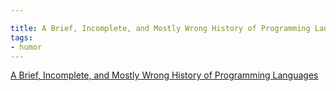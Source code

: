 ```yaml
---

title: A Brief, Incomplete, and Mostly Wrong History of Programming Languages
tags:
- humor
---
```


[A Brief, Incomplete, and Mostly Wrong History of Programming Languages](http://james-iry.blogspot.com/2009/05/brief-incomplete-and-mostly-wrong.html)
